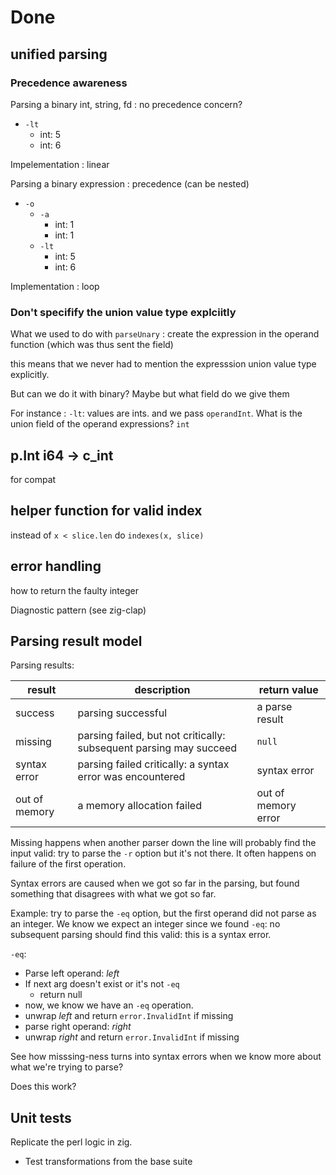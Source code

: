 # Done

## unified parsing

### Precedence awareness

Parsing a binary int, string, fd : no precedence concern?

- `-lt`
    - int: 5
    - int: 6

Impelementation : linear

Parsing a binary expression : precedence (can be nested)

- `-o`
    - `-a`
        - int: 1
        - int: 1
    - `-lt`
        - int: 5
        - int: 6

Implementation : loop

### Don't specifify the union value type explciitly

What we used to do with `parseUnary` : create the expression in the operand function (which was thus sent the field)

this means that we never had to mention the expresssion union value type explicitly.

But can we do it with binary? Maybe but what field do we give them

For instance : `-lt`: values are ints. and we pass `operandInt`. What is the union field of the operand expressions? `int`

## p.Int i64 &rarr; c_int

for compat

## helper function for valid index

instead of `x < slice.len` do `indexes(x, slice)`

## error handling

how to return the faulty integer

Diagnostic pattern (see zig-clap)

## Parsing result model

Parsing results:

result|description|return value
-|-|-
success|parsing successful|a parse result
missing|parsing failed, but not critically: subsequent parsing may succeed|`null`
syntax error|parsing failed critically: a syntax error was encountered|syntax error
out of memory|a memory allocation failed|out of memory error

Missing happens when another parser down the line will probably find the input valid: try to parse the `-r` option but it's not there. It often happens on failure of the first operation.

Syntax errors are caused when we got so far in the parsing, but found something that disagrees with what we got so far.

Example: try to parse the `-eq` option, but the first operand did not parse as an integer. We know we expect an integer since we found `-eq`: no subsequent parsing should find this valid: this is a syntax error.

`-eq`:

- Parse left operand: *left*
- If next arg doesn't exist or it's not `-eq`
    - return null
- now, we know we have an `-eq` operation.
- unwrap *left* and return `error.InvalidInt` if missing
- parse right operand: *right*
- unwrap *right* and return `error.InvalidInt` if missing

See how misssing-ness turns into syntax errors when we know more about what we're trying to parse?

Does this work?

## Unit tests

Replicate the perl logic in zig.

- Test transformations from the base suite
